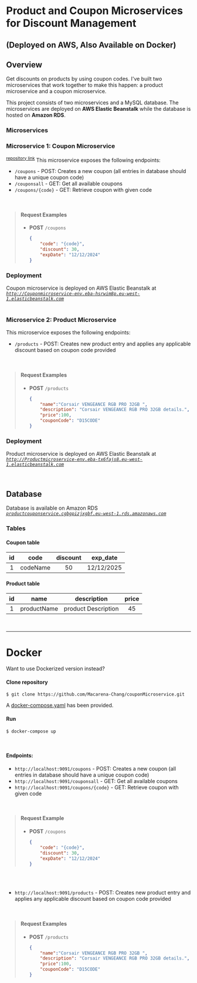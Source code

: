 # Product and Coupon Microservices for Discount Management
## (Deployed on AWS, Also Available on Docker)




## Overview
Get discounts on products by using coupon codes. I've built two microservices that work together to make this happen: a product microservice and a coupon microservice.

This project consists of two microservices and a MySQL database. The microservices are deployed on **AWS Elastic Beanstalk** while the database is hosted on **Amazon RDS**.
<br>




### Microservices

 ### Microservice 1: Coupon Microservice
<sup>[repository link](https://github.com/Macarena-Chang/couponMicroservice)</sup>
 This microservice exposes the following endpoints:

 - `/coupons` - POST: Creates a new coupon (all entries in database should have a unique coupon code)
 - `/couponsall` - GET: Get all available coupons
 - `/coupons/{code}` - GET: Retrieve coupon with given code

<br>

> #### Request Examples
> - **POST** `/coupons`
>    ```json
>    {
>        "code": "{code}",
>        "discount": 30,
>        "expDate": "12/12/2024"
>    }
>    ```

### Deployment
Coupon microservice is deployed on AWS Elastic Beanstalk at 
*[`http://Couponmicroservice-env.eba-hsrwim8p.eu-west-1.elasticbeanstalk.com`](`http://Couponmicroservice-env.eba-hsrwim8p.eu-west-1.elasticbeanstalk.com`)*
<br>
<br>

### Microservice 2: Product Microservice  

This microservice exposes the following endpoints:

- `/products` - POST: Creates new product entry and applies any applicable discount based on coupon code provided 

<br>

> #### Request Examples
> - **POST** `/products`
>     ```json
>     {
>         "name":"Corsair VENGEANCE RGB PRO 32GB ",
>         "description": "Corsair VENGEANCE RGB PRO 32GB details.",
>         "price":100,
>         "couponCode": "D15CODE"
>     }
>    ```

### Deployment
Product microservice is deployed on AWS Elastic Beanstalk at 
*[`http://Productmicroservice-env.eba-tx6fajs8.eu-west-1.elasticbeanstalk.com`](`http://Productmicroservice-env.eba-tx6fajs8.eu-west-1.elasticbeanstalk.com`)*

<br>

## Database
Database is available on Amazon RDS
*[`productcouponservice.cgbgpizjxgbf.eu-west-1.rds.amazonaws.com`](`productcouponservice.cgbgpizjxgbf.eu-west-1.rds.amazonaws.com`)*
 

### Tables
#### Coupon table
| id |   code   | discount |  exp_date  |
|:--:|:--------:|:--------:|:----------:|
|  1 | codeName |    50    | 12/12/2025 |

#### Product table
| id |   name   | description |  price  |
|:--:|:--------:|:--------:|:----------:|
|  1 | productName |    product Description    | 45 |

<br>

---
 # Docker
Want to use Dockerized version instead? 
#### Clone repository
`$ git clone https://github.com/Macarena-Chang/couponMicroservice.git`

A [docker-compose.yaml](https://github.com/Macarena-Chang/couponMicroservice/blob/master/docker-compose.yaml) has been provided.

#### Run
```$ docker-compose up         ```

<br>


#### Endpoints:

 - `http://localhost:9091/coupons` - POST: Creates a new coupon (all entries in database should have a unique coupon code)
 - `http://localhost:9091/couponsall` - GET: Get all available coupons
 - `http://localhost:9091/coupons/{code}` - GET: Retrieve coupon with given code

<br>

> #### Request Example
> - **POST** `/coupons`
>    ```json
>    {
>        "code": "{code}",
>        "discount": 30,
>        "expDate": "12/12/2024"
>    }
>    

<br>
<br>

- `http://localhost:9091/products` - POST: Creates new product entry and applies any applicable discount based on coupon code provided 
<br>

> #### Request Examples
> - **POST** `/products`
>     ```json
>     {
>         "name":"Corsair VENGEANCE RGB PRO 32GB ",
>         "description": "Corsair VENGEANCE RGB PRO 32GB details.",
>         "price":100,
>         "couponCode": "D15CODE"
>     }
>    ```

